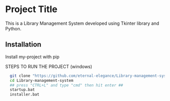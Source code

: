 
# Project Title

This is a Library Management System developed using Tkinter library and Python.


## Installation

Install my-project with pip

STEPS TO RUN THE PROJECT (windows)


```bash
  git clone "https://github.com/eternal-elegance/Library-management-system.git"
  cd Library-management-system
  ## press "CTRL+L" and type "cmd" then hit enter ##
  startup.bat
  installer.bat
```
    